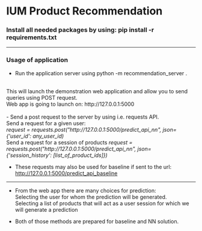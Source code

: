 # IUM Product Recommendation

### Install all needed packages by using: pip install -r requirements.txt
***
### Usage of application ###
- Run the application server using python -m recommendation_server .
<br>
This will launch the demonstration web application and allow you to send queries using POST request.
<br>
Web app is going to launch on: http://127.0.0.1:5000
<br>
<br>
- Send a post request to the server by using i.e. requests API.
<br>
Send a request for a given user: <br>
<i>request = requests.post("http://127.0.0.1:5000/predict_api_nn", json={'user_id': any_user_id)
</i><br>
Send a request for a session of products
<i>request = requests.post("http://127.0.0.1:5000/predict_api_nn", json={'session_history': [list_of_product_ids]})
</i>

- These requests may also be used for baseline if sent to the url: http://127.0.0.1:5000/predict_api_baseline 
***
- From the web app there are many choices for prediction: <br>
Selecting the user for whom the prediction will be generated. <br>
Selecting a list of products that will act as a user session for which we will generate a prediction

- Both of those methods are prepared for baseline and NN solution.
